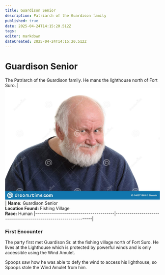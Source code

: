 ```yaml
---
title: Guardison Senior
description: Patriarch of the Guardison family
published: true
date: 2025-04-24T14:15:20.512Z
tags: 
editor: markdown
dateCreated: 2025-04-24T14:15:20.512Z
---
```


# Guardison Senior
The Patriarch of the Guardison family. He mans the lighthouse north of Fort Suro.
| ![old-man-insidious-tricky-fake-smile-isolated-withe-portrait-140271865.png](/characters/other/old-man-insidious-tricky-fake-smile-isolated-withe-portrait-140271865.png)  | **Name:** Guardison Senior  <br> **Location Found:** Fishing Village  <br> **Race:** Human 
|----------------------------------------|------------------------------------------------------------------|


### First Encounter
The party first met Guardison Sr. at the fishing village north of Fort Suro. He lives at the Lighthouse which is protected by powerful winds and is only accessible using the Wind Amulet.

Spoops saw how he was able to defy the wind to access his lighthouse, so Spoops stole the Wind Amulet from him.